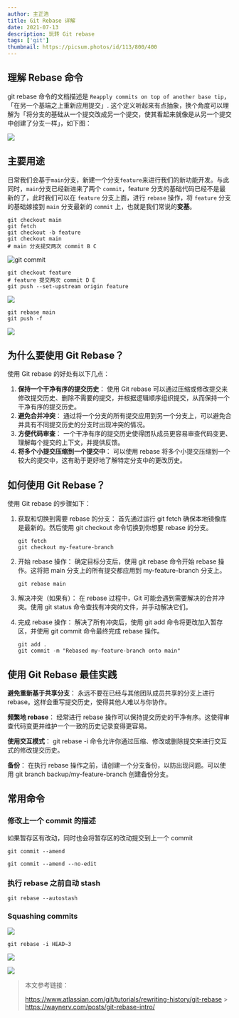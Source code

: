 ```yaml
---
author: 主正浩
title: Git Rebase 详解
date: 2021-07-13
description: 玩转 Git rebase
tags: ['git']
thumbnail: https://picsum.photos/id/113/800/400
---
```


## 理解 Rebase 命令

git rebase 命令的文档描述是 `Reapply commits on top of another base tip`，「在另一个基端之上重新应用提交」.
这个定义听起来有点抽象，换个角度可以理解为「将分支的基础从一个提交改成另一个提交，使其看起来就像是从另一个提交中创建了分支一样」，如下图：

![](images/git/rebase/git-rebase-visual.png)

## 主要用途

日常我们会基于`main`分支，新建一个分支`feature`来进行我们的新功能开发。与此同时，`main`分支已经新进来了两个 `commit`，feature 分支的基础代码已经不是最新的了，此时我们可以在 `feature` 分支上面，进行 `rebase` 操作，将 `feature` 分支的基础嫁接到 `main` 分支最新的 `commit` 上，也就是我们常说的**变基**。

```shell
git checkout main
git fetch
git checkout -b feature
git checkout main
# main 分支提交两次 commit B C
```

![git commit](images/git/rebase/2023-03-29-14-29-15.png)

```shell
git checkout feature
# feature 提交两次 commit D E
git push --set-upstream origin feature
```

![](images/git/rebase/2023-03-29-14-39-01.png)

```shell
git rebase main
git push -f
```

![](images/git/rebase/2023-03-29-14-41-26.png)

## 为什么要使用 Git Rebase？

使用 Git rebase 的好处有以下几点：

1. **保持一个干净有序的提交历史**： 使用 Git rebase 可以通过压缩或修改提交来修改提交历史、删除不需要的提交，并根据逻辑顺序组织提交，从而保持一个干净有序的提交历史。
2. **避免合并冲突**： 通过将一个分支的所有提交应用到另一个分支上，可以避免合并具有不同提交历史的分支时出现冲突的情况。
3. **方便代码审查**： 一个干净有序的提交历史使得团队成员更容易审查代码变更、理解每个提交的上下文，并提供反馈。
4. **将多个小提交压缩到一个提交中**： 可以使用 rebase 将多个小提交压缩到一个较大的提交中，这有助于更好地了解特定分支中的更改历史。

## 如何使用 Git Rebase？

使用 Git rebase 的步骤如下：

1. 获取和切换到需要 rebase 的分支： 首先通过运行 git fetch 确保本地镜像库是最新的。然后使用 git checkout 命令切换到你想要 rebase 的分支。

   ```shell
   git fetch
   git checkout my-feature-branch
   ```

2. 开始 rebase 操作： 确定目标分支后，使用 git rebase 命令开始 rebase 操作。这将把 main 分支上的所有提交都应用到 my-feature-branch 分支上。

   ```shell
   git rebase main
   ```

3. 解决冲突（如果有）： 在 rebase 过程中，Git 可能会遇到需要解决的合并冲突。使用 git status 命令查找有冲突的文件，并手动解决它们。

4. 完成 rebase 操作： 解决了所有冲突后，使用 git add 命令将更改加入暂存区，并使用 git commit 命令最终完成 rebase 操作。

   ```shell
   git add .
   git commit -m "Rebased my-feature-branch onto main"
   ```

## 使用 Git Rebase 最佳实践

**避免重新基于共享分支**： 永远不要在已经与其他团队成员共享的分支上进行 rebase。这样会重写提交历史，使得其他人难以与你协作。

**频繁地 rebase**： 经常进行 rebase 操作可以保持提交历史的干净有序。这使得审查代码变更并维护一个一致的历史记录变得更容易。

**使用交互模式**： git rebase -i 命令允许你通过压缩、修改或删除提交来进行交互式的修改提交历史。

**备份**： 在执行 rebase 操作之前，请创建一个分支备份，以防出现问题。可以使用 git branch backup/my-feature-branch 创建备份分支。

## 常用命令

### 修改上一个 commit 的描述

如果暂存区有改动，同时也会将暂存区的改动提交到上一个 commit

```shell
git commit --amend
```

```shell
git commit --amend --no-edit
```

### 执行 rebase 之前自动 stash

```shell
git rebase --autostash
```

### Squashing commits

![](images/git/rebase/2023-03-29-15-23-23.png)

```shell
git rebase -i HEAD~3
```

![](images/git/rebase/iShot_2023-03-29_15.30.55.gif)

![](images/git/rebase/2023-03-29-15-33-50.png)

> 本文参考链接：
>
> https://www.atlassian.com/git/tutorials/rewriting-history/git-rebase > https://waynerv.com/posts/git-rebase-intro/
